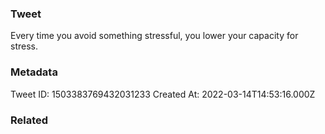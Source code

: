 ### Tweet
Every time you avoid something stressful, you lower your capacity for stress.

### Metadata
Tweet ID: 1503383769432031233
Created At: 2022-03-14T14:53:16.000Z

### Related


